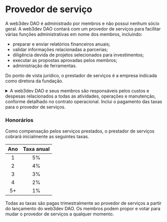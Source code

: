 # Provedor de serviço

A web3dev DAO é administrado por membros e não possui nenhum sócio geral. A web3dev DAO contará com um provedor de serviços para facilitar várias funções administrativas em nome dos membros, incluindo:

* preparar e enviar relatórios financeiros anuais;
* validar informações relacionadas a parcerias;
* diligência devida de projetos selecionados para investimentos;
* executar as propostas aprovadas pelos membros;
* administração de ferramentas.

Do ponto de vista jurídico, o prestador de serviços é a empresa indicada como diretora da fundação.

<details>

<summary>A web3dev DAO e seus membros são responsáveis pelos custos e despesas relacionados a todas as atividades, operações e manutenção, conforme detalhado no contrato operacional. Inclui o pagamento das taxas para o provedor de serviços.</summary>



</details>

### Honorários

Como compensação pelos serviços prestados, o prestador de serviços cobrará inicialmente as seguintes taxas.

| Ano | Taxa anual |
| :-: | :--------: |
|  1  |     5%     |
|  2  |     4%     |
|  3  |     3%     |
|  4  |     2%     |
|  5+ |     1%     |

Todas as taxas são pagas trimestralmente ao provedor de serviços a partir do lançamento do web3dev DAO. Os membros podem propor e votar para mudar o provedor de serviços a qualquer momento.
